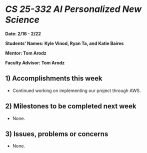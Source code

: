 # *CS 25-332 AI Personalized New Science*

**Date: 2/16 - 2/22**

**Students' Names: Kyle Vinod, Ryan Ta, and Katie Baires**

**Mentor: Tom Arodz**

**Faculty Advisor: Tom Arodz**

## 1) Accomplishments this week ##
   - Continued working on implementing our project through AWS.

## 2) Milestones to be completed next week ##
   - None. 

## 3) Issues, problems or concerns ##
   - None.
